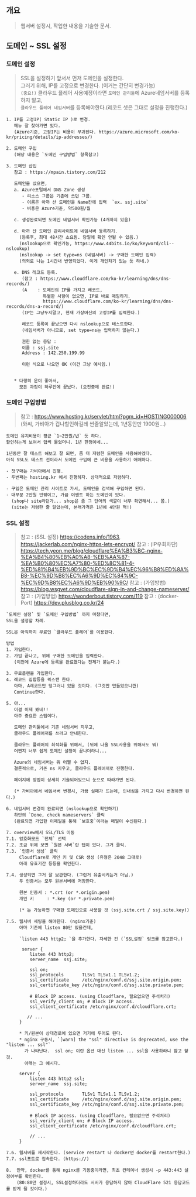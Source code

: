 ## 개요
> 웹서버 설정시, 작업한 내용을 기술한 문서.

## 도메인 ~ SSL 설정
### 도메인 설정
> SSL을 설정하기 앞서서 먼저 도메인을 설정한다.  
> 그러기 위해, IP를 고정으로 변경한다. (이거는 간단히 변경가능)   
> `(중요!)` 클라우드 플레어 사용예정이라면 `도메인 관리툴`에 Azure네임서버를 등록하지 말고,  
> `클라우드 플레어 네임서버`를 등록해야한다.(레코드 셋은 그대로 설정을 진행한다.)    

```
1. IP를 고정IP( Static IP )로 변경.
   메뉴 잘 찾아가면 있다.
   (Azure기준, 고정IP는 비용이 부과된다. https://azure.microsoft.com/ko-kr/pricing/details/ip-addresses/)

2. 도메인 구입
   (해당 내용은 `도메인 구입방법` 항목참고)

3. 도메인 삽입
   참고 : https://mpain.tistory.com/212

   도메인을 샀으면,
   a. Azure포털에서 DNS Zone 생성
      - 리소스 그룹은 기존에 쓰던 그룹.
      - 이름은 아까 산 도메인을 Name칸에 입력  `ex. ssj.site`
      - 비용은 Azure기준, 약500원/월

   c. 생성완료되면 도메인 네임서버 확인가능 (4개까지 있음)
      
   d. 아까 산 도메인 관리사이트에 네임서버 등록하기.
     (등록후, 최대 48시간 소요됨. 당일에 확인 안될 수 있음.)
     (nslookup으로 확인가능, https://www.44bits.io/ko/keyword/cli--nslookup)
     (nslookup -> set type=ns (네임서버) -> 구매한 도메인 입력)
     (의외로 나는 1시간내 반영되었다. 이게 개인차기 있는 듯 하네.)

   e. DNS 레코드 등록.
      (참고 : https://www.cloudflare.com/ko-kr/learning/dns/dns-records/)
      (A    : 도메인의 IP를 가지고 레코드, 
              특별한 사항이 없으면, IP로 바로 매핑하기.
              https://www.cloudflare.com/ko-kr/learning/dns/dns-records/dns-a-record/)
      (IP는 그냥두지말고, 현재 가상머신의 고정IP를 입력한다.)

      레코드 등록이 끝났으면 다시 nslookup으로 테스트한다.
      (네임서버가 아니므로, set type=ns는 입력하지 않는다.)

      권한 없는 응답 : 
      이름 : ssj.site
      Address : 142.250.199.99

      이런 식으로 나오면 OK (이건 그냥 예시임.)

   
   * 다행히 운이 좋아서,
     모든 과정이 하루안에 끝났다. (오전중에 완료!)

```

### 도메인 구입방법
> 참고 : https://www.hosting.kr/servlet/html?pgm_id=HOSTING000006   
> (와씨, 가비아가 겁나할인하길레 싼줄알았는데, 1년동안만 1900원...)

```
도메인 유지비용이 평균 `1~2만원/년` 듯 하다.
할인하는게 보여서 덥썩 물었더니. 1년 한정이네...

1년동안 잘 테스트 해보고 잘 되면, 좀 더 저렴한 도메인을 사용해야겠다.
아직 SSL도 테스트 전이라서 도메인 구입에 큰 비용을 사용하기 애매하다.

- 첫구매는 가비아에서 진행.
- 두번째는 hosting.kr 에서 진행하자. 상대적으로 저렴하다.

- 구입은 도메인 관리 사이트로 가서, 도메인을 검색해 구입하면 된다.
- 대부분 2만원 안팎이고, 가끔 이벤트 하는 도메인이 있다.
  (shop나 site라던가... shop은 좀 그 단어의 색깔이 너무 확연해서... 쫌.)
  (site는 저렴한 줄 알았는데, 본래가격은 1년에 4만원 헉!)

```

### SSL 설정
> 참고 : (SSL 설정)    https://codens.info/1963, https://jackerlab.com/nginx-https-lets-encrypt/
> 참고 : (IP우회차단)  https://tech.yeon.me/blog/cloudflare%EA%B3%BC-nginx-%EA%B4%80%EB%A0%A8-%EB%AA%87-%EA%B0%80%EC%A7%80-%ED%8C%81-4-%ED%81%B4%EB%9D%BC%EC%9D%B4%EC%96%B8%ED%8A%B8-%EC%9D%B8%EC%A6%9D%EC%84%9C-%EC%9D%B8%EC%A6%9D%EB%90%9C/
> 참고 : (가입방법)    https://blog.wsgvet.com/cloudflare-sign-in-and-change-nameserver/
> 참고 : (가입방법)    https://wonderbout.tistory.com/119
> 참고 : (docker-Port) https://dev.plusblog.co.kr/24


```
`도메인 설정` 및 `도메인 구입방법` 까지 마쳤다면, 
SSL을 설정할 차례.

SSL은 아직까지 무료인 `클라우드 플레어`를 이용한다.

방법
1. 가입한다.
2. 가입 끝나고, 위에 구매한 도메인을 입력한다. 
   (이전에 Azure에 등록을 완료했다는 전제가 붙는다.)

3. 무료플랜을 가입한다.
4. 레코드 집합등을 퀵스캔 한다.
   아마, A레코드만 덩그러니 있을 것이다. (그것만 만들었으니깐)
   Continue한다.

5. 아...
   이걸 이제 봤네!!
   아주 중요한 스텝이다.

   도메인 관리툴에서 기존 네임서버 지우고,
   클라우드 플레어꺼를 쓰라고 안내한다.

   클라우드 플레어의 최적화를 위해서, (뒤에 나올 SSL사용을 위해서도 뭐)
   어쩐지 너무 쉽게 도메인 설정이 끝나더라니...

   Azure의 네임서버는 뭐 어쩔 수 없지.
   결론적으로, 기존 ns 지우고, 클라우드 플레어꺼로 진행한다.

   페이지에 방법이 상세히 기술되어있으니 눈으로 따라가면 된다.

   (* 가비아에서 네임서버 변경시, 가끔 실패가 뜨는데, 인내심을 가지고 다시 변경하면 된다.)

6. 네임서버 변경이 완료되면 (nslookup으로 확인하기)
   하단의 `Done, check nameservers` 클릭
   (완료되면 가입한 이메일을 통해 `보호중`이라는 메일이 수신된다.)

7. overview에서 SSL/TLS 이동
7.1. 암호화모드 `전체` 선택
7.2. 조금 위에 보면 `원본 서버`란 탭이 있다. 그거 클릭.
7.3. `인증서 생성` 클릭
     Cloudflare로 개인 키 및 CSR 생성 (유형은 2048 그대로)
     아래 유효기간 등등을 확인한다.

7.4. 생성되면 그거 잘 보관한다. (그런거 유출시키는거 아님.)
     두 인증서는 모두 원본서버에 저장한다.

     원본 인증서 : *.crt (or *.origin.pem)
     개인 키     : *.key (or *.private.pem)
     
     (* 는 가능하면 구매한 도메인으로 사용할 것 (ssj.site.crt / ssj.site.key))

7.5. 웹서버 세팅을 해야한다. (nginx기준)
     아마 기존에 listen 80만 있을건데,

     `listen 443 http2; `을 추가한다. 자세한 건 (`SSL설정` 링크를 참고한다.)

      server {
         listen 443 http2;        
         server_name  ssj.site;

         ssl on;         
         ssl_protocols       TLSv1 TLSv1.1 TLSv1.2;
         ssl_certificate     /etc/nginx/conf.d/ssj.site.origin.pem;
         ssl_certificate_key /etc/nginx/conf.d/ssj.site.private.pem;
         
         # Block IP access. (using Cloudflare, 필요없으면 주석처리)
         ssl_verify_client on; # Block IP access.
         ssl_client_certificate /etc/nginx/conf.d/cloudflare.crt;
         
        // ...
     }

     * 키/원본이 상대경로에 있으면 거기에 두어도 된다.
     * nginx 구동시, `[warn] the "ssl" directive is deprecated, use the "listen ... ssl"`
       가 나타난다.  ssl on; 이란 옵션 대신 listen ... ssl을 사용하라니 참고 할 것.
       아래는 그 예시다.

     server {
         listen 443 http2 ssl;        
         server_name  ssj.site;

         ssl_protocols       TLSv1 TLSv1.1 TLSv1.2;
         ssl_certificate     /etc/nginx/conf.d/ssj.site.origin.pem;
         ssl_certificate_key /etc/nginx/conf.d/ssj.site.private.pem;
         
         # Block IP access. (using Cloudflare, 필요없으면 주석처리)
         ssl_verify_client on; # Block IP access.
         ssl_client_certificate /etc/nginx/conf.d/cloudflare.crt;

         // ...
     }

7.6. 웹서버를 재시작한다. (service restart 나 docker면 docker를 restart한다.)
7.7. ssl포트로 접속한다. (https://)

8.  만약, docker를 통해 nginx를 기동중이라면, 최초 컨테이너 생성시 -p 443:443 설정여부를 확인한다.
    (80:80만 설정시, SSL설정하더라도 서버가 응답하지 않아 CloudFlare 521 응답코드를 받게 될 것이다.)
